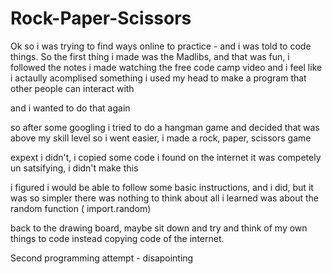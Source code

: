 # Rock-Paper-Scissors

Ok so i was trying to find ways online to practice - and i was told to code things. 
So the first thing i made was the Madlibs, and that was fun, i followed the notes i made watching the free code camp video and i feel like i actaully acomplised something 
i used my head to make a program that other people can interact with

and i wanted to do that again 

so after some googling i tried to do a hangman game and decided that was above my skill level 
so i went easier, i made a rock, paper, scissors game

expext i didn't, i copied some code i found on the internet 
it was competely un satsifying, i didn't make this 

i figured i would be able to follow some basic instructions, and i did, but it was so simpler there was nothing to think about 
all i learned was about the random function ( import.random) 

back to the drawing board, maybe sit down and try and think of my own things to code instead copying code of the internet. 

Second programming attempt - disapointing 
